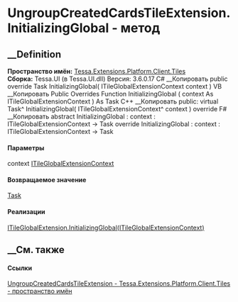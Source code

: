 # UngroupCreatedCardsTileExtension.InitializingGlobal - метод
##  __Definition
 **Пространство имён:**
[Tessa.Extensions.Platform.Client.Tiles](N_Tessa_Extensions_Platform_Client_Tiles.htm)  
 **Сборка:** Tessa.UI (в Tessa.UI.dll) Версия: 3.6.0.17
C# __Копировать
     public override Task InitializingGlobal(
    	ITileGlobalExtensionContext context
    )
VB __Копировать
     Public Overrides Function InitializingGlobal ( 
    	context As ITileGlobalExtensionContext
    ) As Task
C++ __Копировать
     public:
    virtual Task^ InitializingGlobal(
    	ITileGlobalExtensionContext^ context
    ) override
F# __Копировать
     abstract InitializingGlobal : 
            context : ITileGlobalExtensionContext -> Task 
    override InitializingGlobal : 
            context : ITileGlobalExtensionContext -> Task 
#### Параметры
context
[ITileGlobalExtensionContext](T_Tessa_UI_Tiles_Extensions_ITileGlobalExtensionContext.htm)
#### Возвращаемое значение
[Task](https://learn.microsoft.com/dotnet/api/system.threading.tasks.task)
#### Реализации
[ITileGlobalExtension.InitializingGlobal(ITileGlobalExtensionContext)](M_Tessa_UI_Tiles_Extensions_ITileGlobalExtension_InitializingGlobal.htm)  
##  __См. также
#### Ссылки
[UngroupCreatedCardsTileExtension -
](T_Tessa_Extensions_Platform_Client_Tiles_UngroupCreatedCardsTileExtension.htm)
[Tessa.Extensions.Platform.Client.Tiles - пространство
имён](N_Tessa_Extensions_Platform_Client_Tiles.htm)
